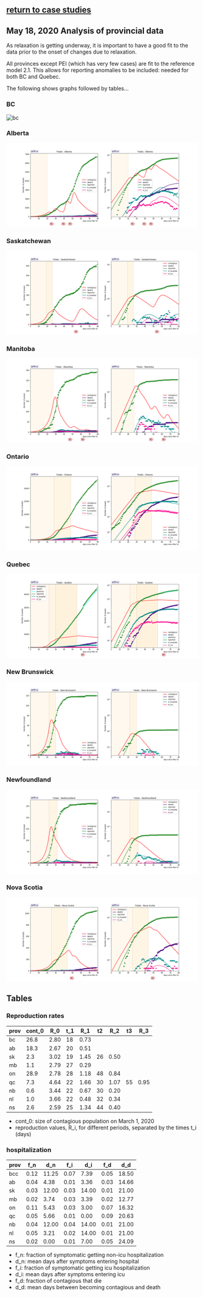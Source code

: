 ## [return to case studies](../index.md)

## May 18, 2020 Analysis of provincial data

As relaxation is getting underway, it is important to have a good fit to the
data prior to the onset of changes due to relaxation.

All provinces except PEI (which has very few cases) are fit to the reference model 2.1.
This allows for reporting anomalies to be included: needed for both BC and Quebec.

The following shows graphs followed by tables...

### BC

![bc](img/bc_2_1_0518.png)

### Alberta

![ab](img/ab_2_1_0518.png)

### Saskatchewan

![sk](img/sk_2_1_0518.png)

### Manitoba

![mb](img/mb_2_1_0518.png)

### Ontario

![on](img/on_2_1_0518.png)

### Quebec

![qc](img/qc_2_1_0518.png)

### New Brunswick

![nb](img/nb_2_1_0518.png)

### Newfoundland

![nl](img/nl_2_1_0518.png)

### Nova Scotia

![ns](img/ns_2_1_0518.png)

## Tables

### Reproduction rates

prov|cont_0 | R_0 | t_1 | R_1 | t2 | R_2 | t3 | R_3
---|---|---|---|---|---|---|---|---
bc|26.8|2.80|18|0.73
ab|18.3|2.67|20|0.51
sk|2.3|3.02|19|1.45|26|0.50
mb|1.1|2.79|27|0.29
on|28.9|2.78|28|1.18|48|0.84
qc|7.3|4.64|22|1.66|30|1.07|55|0.95
nb|0.6|3.44|22|0.67|30|0.20
nl|1.0|3.66|22|0.48|32|0.34
ns|2.6|2.59|25|1.34|44|0.40

* cont_0: size of contagious population on March 1, 2020
* reproduction values, R_i, for different periods, separated by the times t_i (days)

### hospitalization

prov|f_n | d_n | f_i | d_i | f_d | d_d 
---|---|---|---|---|---|---
bcc|0.12|11.25|0.07|7.39|0.05|18.50
ab|0.04|4.38|0.01|3.36|0.03|14.66
sk|0.03|12.00|0.03|14.00|0.01|21.00
mb|0.02|3.74|0.03|3.39|0.02|12.77
on|0.11|5.43|0.03|3.00|0.07|16.32
qc|0.05|5.66|0.01|0.00|0.09|20.63
nb|0.04|12.00|0.04|14.00|0.01|21.00
nl|0.05|3.21|0.02|14.00|0.01|21.00
ns|0.02|0.00|0.01|7.00|0.05|24.09

* f_n: fraction of symptomatic getting non-icu hospitalization
* d_n: mean days after symptoms entering hospital
* f_i: fraction of symptomatic getting icu hospitalization
* d_i: mean days after symptoms entering icu
* f_d: fraction of contagious that die
* d_d: mean days between becoming contagious and death 